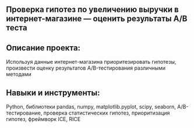 Проверка гипотез по увеличению выручки в интернет-магазине — оценить результаты A/B теста
---
Описание проекта:
-----------
Используя данные интернет-магазина приоритезировать гипотезы, произвести оценку результатов A/B-тестирования различными методами

Навыки и инструменты:
----

Python, библиотеки pandas, numpy, matplotlib.pyplot, scipy, seaborn, A/B-тестирование, проверка статистических гипотез, приоритизация гипотез, фреймворк ICE, RICE
